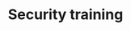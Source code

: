 ---
title: Security training
description: We train your staff to be more security-aware, enabling them to develop more secure devices.
cta_text: Learn more
cta_url: /contact
---